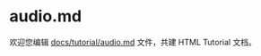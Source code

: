 audio.md
===

欢迎您编辑 <a target="__blank" href="https://github.com/jaywcjlove/html-tutorial/blob/master/docs/tutorial/audio.md">docs/tutorial/audio.md</a> 文件，共建 HTML Tutorial 文档。
